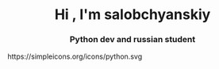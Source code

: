 <h1 align="center">Hi , I'm salobchyanskiy
<h3 align="center">Python dev and russian student</h3>
https://simpleicons.org/icons/python.svg
